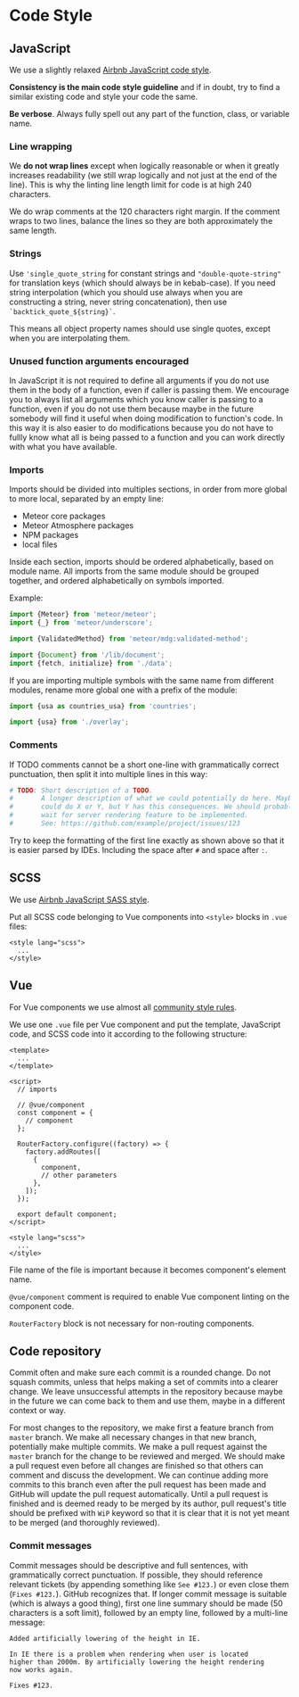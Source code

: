 # Code Style

## JavaScript

We use a slightly relaxed [Airbnb JavaScript code style](https://github.com/airbnb/javascript).

**Consistency is the main code style guideline** and if in doubt, try to find a similar existing code and style
your code the same.

**Be verbose**. Always fully spell out any part of the function, class, or variable name.

### Line wrapping

We **do not wrap lines** except when logically reasonable or when it greatly increases readability
(we still wrap logically and not just at the end of the line). This is why the linting line length limit
for code is at high 240 characters.

We do wrap comments at the 120 characters right margin. If the comment wraps to two lines, balance the lines
so they are both approximately the same length.

### Strings

Use `'single_quote_string` for constant strings and `"double-quote-string"` for translation keys
(which should always be in kebab-case).
If you need string interpolation (which you should use always when you are constructing a string,
never string concatenation), then use `` `backtick_quote_${string}` ``.

This means all object property names should use single quotes, except when you are interpolating them.

### Unused function arguments encouraged

In JavaScript it is not required to define all arguments if you do not use them in the body of a function,
even if caller is passing them. We encourage you to always list all arguments which you know caller is
passing to a function, even if you do not use them because maybe in the future somebody will find it useful
when doing modification to function's code. In this way it is also easier to do modifications because you
do not have to fullly know what all is being passed to a function and you can work directly with what you have
available.

### Imports

Imports should be divided into multiples sections, in order from more global to more local, separated by an empty line:
 * Meteor core packages
 * Meteor Atmosphere packages
 * NPM packages
 * local files

Inside each section, imports should be ordered alphabetically, based on module name.
All imports from the same module should be grouped together, and ordered alphabetically on symbols imported.

Example:

```javascript
import {Meteor} from 'meteor/meteor';
import {_} from 'meteor/underscore';

import {ValidatedMethod} from 'meteor/mdg:validated-method';

import {Document} from '/lib/document';
import {fetch, initialize} from './data';
```

If you are importing multiple symbols with the same name from different modules, rename more global one with a prefix
of the module:

```javascript
import {usa as countries_usa} from 'countries';

import {usa} from './overlay';
```

### Comments

If TODO comments cannot be a short one-line with grammatically correct punctuation, then split it into multiple lines in this way:

```python
# TODO: Short description of a TODO.
#       A longer description of what we could potentially do here. Maybe we
#       could do X or Y, but Y has this consequences. We should probably
#       wait for server rendering feature to be implemented.
#       See: https://github.com/example/project/issues/123
```

Try to keep the formatting of the first line exactly as shown above so that it is easier parsed by IDEs.
Including the space after `#` and space after `:`.

## SCSS

We use [Airbnb JavaScript SASS style](https://github.com/airbnb/css).

Put all SCSS code belonging to Vue components into `<style>` blocks in `.vue` files:

```vue
<style lang="scss">
  ...
</style>
```

## Vue

For Vue components we use almost all [community style rules](https://github.com/vuejs/eslint-plugin-vue#bulb-rules).

We use one `.vue` file per Vue component and put the template, JavaScript code, and SCSS code into it according
to the following structure:

```vue
<template>
  ...
</template>

<script>
  // imports

  // @vue/component
  const component = {
    // component
  };

  RouterFactory.configure((factory) => {
    factory.addRoutes([
      {
        component,
        // other parameters
      },
    ]);
  });

  export default component;
</script>

<style lang="scss">
  ...
</style>
```

File name of the file is important because it becomes component's element
name.

`@vue/component` comment is required to enable Vue component linting on the component code.

`RouterFactory` block is not necessary for non-routing components.

## Code repository

Commit often and make sure each commit is a rounded change. Do not squash commits, unless that helps making a set of commits
into a clearer change. We leave unsuccessful attempts in the repository because maybe in the future we can come back to them
and use them, maybe in a different context or way.

For most changes to the repository, we make first a feature branch from `master` branch. We make all necessary changes in
that new branch, potentially make multiple commits. We make a pull request against the `master` branch for the change
to be reviewed and merged. We should make a pull request even before all changes are finished so that others can comment
and discuss the development. We can continue adding more commits to this branch even after the pull request has been made
and GitHub will update the pull request automatically. Until a pull request is finished and is deemed ready to be merged
by its author, pull request's title should be prefixed with `WiP` keyword so that it is clear that it is not yet meant
to be merged (and thoroughly reviewed).

### Commit messages

Commit messages should be descriptive and full sentences, with grammatically correct punctuation.
If possible, they should reference relevant tickets (by appending something like `See #123.`) or even close them
(`Fixes #123.`). GitHub recognizes that. If longer commit message is suitable (which is always a good thing),
first one line summary should be made (50 characters is a soft limit), followed by an empty line, followed
by a multi-line message:

    Added artificially lowering of the height in IE.
    
    In IE there is a problem when rendering when user is located
    higher than 2000m. By artificially lowering the height rendering
    now works again.

    Fixes #123.
